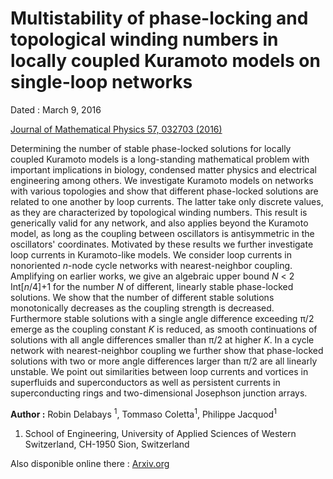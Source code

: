 # Multistability of phase-locking and topological winding numbers in locally coupled Kuramoto models on single-loop networks

Dated : March 9, 2016

[Journal of Mathematical Physics 57, 032703 (2016)](http://dx.doi.org/10.1063/1.4943296)

Determining the number of stable phase-locked solutions for locally coupled Kuramoto models is a long-standing mathematical problem with important implications in biology, condensed matter physics and electrical engineering among others. 
We investigate Kuramoto models on networks with various topologies and show that different phase-locked solutions are related to one another by loop currents. 
The latter take only discrete values, as they are characterized by topological winding numbers. 
This result is generically valid for any network, and also applies beyond the Kuramoto model, as long as the coupling between oscillators is antisymmetric in the oscillators' coordinates. 
Motivated by these results we further investigate loop currents in Kuramoto-like models. 
We consider loop currents in  nonoriented *n*-node cycle networks with nearest-neighbor coupling. 
Amplifying on earlier works, we give an algebraic upper bound *N* < 2 Int[*n*/4]+1 for the number *N* of different, linearly stable phase-locked solutions. 
We show that the number of different stable solutions monotonically decreases as the coupling strength is decreased. 
Furthermore stable solutions with a single angle difference exceeding &pi;/2 emerge as the coupling constant *K* is reduced, as smooth continuations of solutions with all angle differences smaller than &pi;/2 at higher *K*. 
In a cycle network with nearest-neighbor coupling we further show that phase-locked solutions with two or more angle differences larger than &pi;/2 are all linearly unstable. 
We point out similarities between loop currents and vortices in superfluids and superconductors as well as persistent currents in superconducting rings and two-dimensional Josephson junction arrays. 


**Author :** Robin Delabays <sup>1</sup>, Tommaso Coletta<sup>1</sup>, Philippe Jacquod<sup>1</sup>
1) School of Engineering, University of Applied Sciences of Western Switzerland, CH-1950 Sion, Switzerland


Also disponible online there : [Arxiv.org](https://arxiv.org/abs/1512.04266)



